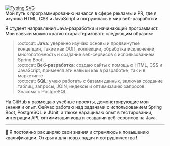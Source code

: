 <a href="https://git.io/typing-svg"><img src="https://readme-typing-svg.herokuapp.com?font=Montserrat&weight=500&size=25&pause=500&color=F70C05&background=FFFFFF00&center=%D0%9B%D0%9E%D0%96%D0%AC&vCenter=%D0%9B%D0%9E%D0%96%D0%AC&repeat=%D0%B8%D1%81%D1%82%D0%B8%D0%BD%D0%BD%D1%8B%D0%B9&random=%D0%9B%D0%9E%D0%96%D0%AC&width=435&lines=%D0%9F%D1%80%D0%B8%D0%B2%D0%B5%D1%82%2C+%D1%8F+%D0%9A%D0%B0%D0%BD%D0%B4%D0%B0+%E2%9D%A4%EF%B8%8F;%D0%91%D1%83%D0%B4%D1%83%D1%89%D0%B8%D0%B9+Java-%D1%80%D0%B0%D0%B7%D1%80%D0%B0%D0%B1%D0%BE%D1%82%D1%87%D0%B8%D0%BA+%F0%9F%94%A5" alt="Typing SVG" /></a>  
Мой путь к программированию начался в сфере рекламы и PR, где я изучила HTML, CSS и JavaScript и погрузилась в мир веб-разработки.  

Я студент направления Java-разработки и начинающий программист. Мои навыки можно кратко охарактеризовать следующим образом:
> :octocat: **Java**: уверенно изучаю основы и продвинутые концепции, такие как ООП, коллекции, обработка исключений, многопоточность и создание веб-сервисов с использованием Spring Boot.  
> :octocat: **Веб-разработка**: создаю сайты с помощью HTML, CSS и JavaScript, применяя эти навыки как в разработке, так и в маркетинге.  
> :octocat: **SQL**: умею работать с базами данных, включая создание таблиц, запросы, JOIN, индексы и оптимизацию запросов. Знакома с PostgreSQL.

На GitHub я размещаю учебные проекты, демонстрирующие мои знания и опыт. Сейчас работаю над задачами с использованием Spring Boot, PostgreSQL и JUnit, а также наращиваю опыт в тестировании, интеграции API, оптимизации кода и создании веб-сервисов на Java.
____
:paperclip: Я постоянно расширяю свои знания и стремлюсь к повышению квалификации. Открыта для новых задач и сотрудничества :heavy_exclamation_mark:
